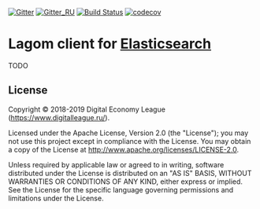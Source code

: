 [![Gitter](https://img.shields.io/badge/chat-gitter-purple.svg)](https://gitter.im/taymyr/taymyr)
[![Gitter_RU](https://img.shields.io/badge/chat-russian%20channel-purple.svg)](https://gitter.im/taymyr/taymyr_ru)
[![Build Status](https://travis-ci.org/taymyr/lagom-elasticsearch-client-java.svg?branch=develop)](https://travis-ci.org/taymyr/lagom-elasticsearch-client-java)
[![codecov](https://codecov.io/gh/taymyr/lagom-elasticsearch-client-java/branch/develop/graph/badge.svg)](https://codecov.io/gh/taymyr/lagom-elasticsearch-client-java)

# Lagom client for [Elasticsearch](https://www.elastic.co/products/elasticsearch)

TODO

## License

Copyright © 2018-2019 Digital Economy League (https://www.digitalleague.ru/).

Licensed under the Apache License, Version 2.0 (the "License"); you may not use this project except in compliance with the License. You may obtain a copy of the License at http://www.apache.org/licenses/LICENSE-2.0.

Unless required by applicable law or agreed to in writing, software distributed under the License is distributed on an "AS IS" BASIS, WITHOUT WARRANTIES OR CONDITIONS OF ANY KIND, either express or implied. See the License for the specific language governing permissions and limitations under the License.

